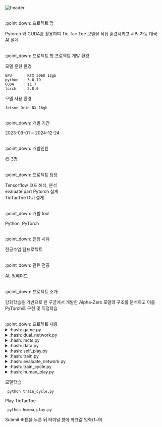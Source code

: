 ![header](https://capsule-render.vercel.app/api?type=slice&color=auto&height=200&section=header&text=Hello&rotate=13&fontAlign=70&fontAlignY=27&desc=I'm%20JaeHun&descAlign=75&descAlignY=45&fontSize=65)

<br/>
:point_down: 프로젝트 명

Pytorch 와 CUDA를 활용하여 Tic Tac Toe 모델을 직접 훈련시키고 시켜 자동 대국 AI 설계

<br/>
:point_down: 프로젝트 명 프로젝트 개발 환경

모델 훈련 환경

    GPU     : RTX 3060 12gb
    python  : 3.8.19
    CUDA    : 11.7
    torch   : 2.0.0

모델 사용 환경

    Jetson Orin NX 16gb

<br/>
:point_down: 개발 기간

2023-09-01 ~ 2024-12-24

<br/>
:point_down: 개발인원

:blush: 3명

<br/>
:point_down:  프로젝트 담당

Tensorflow 코드 해석, 분석<br/>
evaluate part Pytorch 설계<br/>
TicTacToe GUI 설계<br/>

<br/>
:point_down:  개발 tool

Python, PyTorch

<br/>
:point_down: 진행 사유

전공수업 텀프로젝트

<br/>
:point_down:  관련 전공

AI, 임베디드

<br/>
:point_down:  프로젝트 소개

강화학습을 기반으로 한 구글에서 개발한 Alpha-Zero 모델의 구조를 분석하고 이를 PyTorch로 구현 및 직접학습

<br/>
:point_down:  프로젝트 내용

<details>
<summary>
  :hash: game.py
</summary>
  - State : 틱택토 게임의 상태를 정의하는 클래스 (패배 및 무승부 확인하는 과정을 포함)<br/>
  - random_action : 주어진 상태에 대해 무작위 액션을 선택하는 함수<br/>
  - alpha_beta_action : 알파-베타 미니 맥스 알고리즘을 기반으로 액션을 선택하는 함수<br/>
  - mcts_action : 몬테카를로 트리 탐색 알고리즘을 기반으로 액션을 선택하는 함수<br/>
</details>

<details>
<summary>
  :hash: dual_network.py
</summary>
  - ResidualBlock : Resnet의 기반이 되는 ResidualBlock클래스<br/>
  - DualNetwork : 틱택토 게임의 상태를 평가하는 신경망 정책과 가치를 계산<br/>
</details>

<details>
<summary>
  :hash: mcts.py 
</summary>
  - predict : 신경망 모델을 사용하여 주어진 게임상태에 대한 정책과 가치를 예측<br/>
  - Node : 현재상태, 신경망, 해당 노드의 방문횟수, 승리횟수, 자식노드<br/>
  - pv_mcts_scores : 주어진 게임상태에 대해 MCTS 행동에 대한 점수 계산<br/>
  - pv_mcts_action : 다음수를 결정하는 함수를 반환<br/>
</details>

<details>
<summary>
  :hash: data.py
</summary>
  - TicTacToeDataset: 입력 : (2,3,3)의 보드 상태, 출력 : 정책(policies),가치(value)<br/>
</details>

<details>
<summary>
  :hash: self_play.py
</summary>
  - self_play : 각 게임의 결과 history 리스트에 저장<br/>
</details>

<details>
<summary>
  :hash: train.py
</summary>
  - DataLoader : Tic Tac Toe Dataset 로드<br/>
  - LossFunction : MSELoss <= CrossEntropy, Value 예측<br/>
  - Optimizer : Adam<br/>
</details>

<details>
<summary>
  :hash: evaluate_network.py
</summary>
  - evaluate_network : 모델 평가<br/>
  - update_best_player : 가장 좋은 모델 가중치 업데이트<br/>
</details>

<details>
<summary>
  :hash: train_cycle.py
</summary>
  - train을 위한 함수
</details>

<details>
<summary>
  :hash: human_play.py
</summary>
  - tic tac toe GUI, tkinter 사용<br/>
</details>

모델학습

     python train_cycle.py

Play TicTacToe

     python humna_play.py

Submit 버튼을 누른 뒤 터미널 창에 좌표값 입력(1~9)
